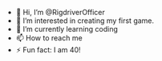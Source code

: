 - 👋 Hi, I’m @RigdriverOfficer
- 👀 I’m interested in creating my first game.    
- 🌱 I’m currently learning coding
- 📫 How to reach me 
- ⚡ Fun fact: I am 40!

<!---
RigdriverOfficer/RigdriverOfficer is a ✨ special ✨ repository because its `README.md` (this file) appears on your GitHub profile.
You can click the Preview link to take a look at your changes.
--->
